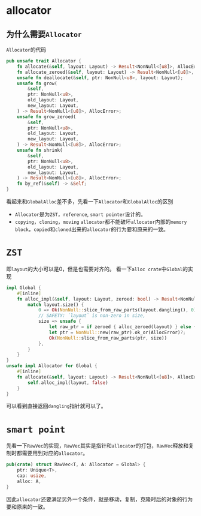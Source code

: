 # allocator

## 为什么需要`Allocator`

`Allocator`的代码

```rust
pub unsafe trait Allocator {
    fn allocate(&self, layout: Layout) -> Result<NonNull<[u8]>, AllocError>;
    fn allocate_zeroed(&self, layout: Layout) -> Result<NonNull<[u8]>, AllocError>;
    unsafe fn deallocate(&self, ptr: NonNull<u8>, layout: Layout);
    unsafe fn grow(
        &self,
        ptr: NonNull<u8>,
        old_layout: Layout,
        new_layout: Layout,
    ) -> Result<NonNull<[u8]>, AllocError>;
    unsafe fn grow_zeroed(
        &self,
        ptr: NonNull<u8>,
        old_layout: Layout,
        new_layout: Layout,
    ) -> Result<NonNull<[u8]>, AllocError>;
    unsafe fn shrink(
        &self,
        ptr: NonNull<u8>,
        old_layout: Layout,
        new_layout: Layout,
    ) -> Result<NonNull<[u8]>, AllocError>;
    fn by_ref(&self) -> &Self;
}
```

看起来和`GlobalAlloc`差不多，先看一下`Allocator`和`GlobalAlloc`的区别

- `Allocator`是为`ZST`，`reference`, `smart pointer`设计的。
- `copying`，`cloning`，`moving` `allocator`都不能破坏`allocator`内部的`memory block`，`copied`和`cloned`出来的`allocator`的行为要和原来的一致。

# `ZST`
即`layout`的大小可以是0，但是也需要对齐的。
看一下`alloc crate`中`Global`的实现
```rust
impl Global {
    #[inline]
    fn alloc_impl(&self, layout: Layout, zeroed: bool) -> Result<NonNull<[u8]>, AllocError> {
        match layout.size() {
            0 => Ok(NonNull::slice_from_raw_parts(layout.dangling(), 0)),
            // SAFETY: `layout` is non-zero in size,
            size => unsafe {
                let raw_ptr = if zeroed { alloc_zeroed(layout) } else { alloc(layout) };
                let ptr = NonNull::new(raw_ptr).ok_or(AllocError)?;
                Ok(NonNull::slice_from_raw_parts(ptr, size))
            },
        }
    }
}
unsafe impl Allocator for Global {
    #[inline]
    fn allocate(&self, layout: Layout) -> Result<NonNull<[u8]>, AllocError> {
        self.alloc_impl(layout, false)
    }
}
```
可以看到直接返回`dangling`指针就可以了。

# `smart point`
先看一下`RawVec`的实现，`RawVec`其实是指针和`allocator`的打包，`RawVec`释放和复制时都需要用到对应的`allocator`。
```rust
pub(crate) struct RawVec<T, A: Allocator = Global> {
    ptr: Unique<T>,
    cap: usize,
    alloc: A,
}
```
因此`allocator`还要满足另外一个条件，就是移动，复制，克隆时后的对象的行为要和原来的一致。